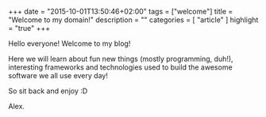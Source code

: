
+++
date = "2015-10-01T13:50:46+02:00"
tags = ["welcome"]
title = "Welcome to my domain!"
description = ""
categories = [
    "article"
]
highlight = "true"
+++

Hello everyone! Welcome to my blog!

Here we will learn about fun new things (mostly programming, duh!), interesting frameworks and technologies used to build the awesome software we all use every day!

So sit back and enjoy :D

Alex.